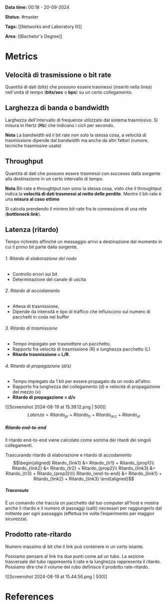 **Data time:** 00:18 - 20-09-2024

**Status**: #master 

**Tags:** [[Networks and Laboratory III]]

**Area**: [[Bachelor's Degree]]
# Metrics

## Velocità di trasmissione o bit rate
Quantità di dati (bits) che possono essere trasmessi (inseriti nella linea) nell'unità di tempo (**bits/sec** o **bps**) su un certo collegamento.
## Larghezza di banda o bandwidth
Larghezza dell'intervallo di frequenze utilizzato dal sistema trasmissivo. Si misura in Hertz (**Hz**) che indicano i cicli per secondo.

**Nota**
La bandwidth ed il bit rate non solo la stessa cosa, a velocità di trasmissione dipende dal bandwidth ma anche da altri fattori (rumore, tecniche trasmissive usate)

## Throughput

Quantità di dati che possono essere trasmessi con successo dalla sorgente alla destinazione in un certo intervallo di tempo.

**Nota**
Bit-rate e throughtput non sono la stessa cosa, visto che il throughtput indica la **velocità di dati trasmessi al netto delle perdite**. Mentre il bit-rate è una **misura al caso ottimo**

Si calcola prendendo il minimo bit-rate fra le connessione di una rete (**bottleneck link**).

## Latenza (ritardo)

Tempo richiesto affinché un messaggio arrivi a destinazione dal momento in cui il primo bit parte dalla sorgente.

###### 1. Ritardo di elaborazione del nodo
- Controllo errori sui bit 
- Determinazione del canale di uscita
###### 2. Ritardo di accodamento
- Attesa di trasmissione, 
- Dipende da intensità e tipo di traffico che influiscono sul numero di pacchetti in coda nel buffer
###### 3. Ritardo di trasmissione
- Tempo impiegato per trasmettere un pacchetto. 
- Rapporto fra velocità di trasmissione (R) e lunghezza pacchetto (L) 
- **Ritardo trasmissione = L/R**.
###### 4. Ritardo di propagazione (d/s)
- Tempo impiegato da 1 bit per essere propagato da un nodo all’altro.
- Rapporto fra lunghezza del collegamento (d) e velocità di propagazione del mezzo (v)
- **Ritardo di propagazione = d/v**

![[Screenshot 2024-08-19 at 15.39.12.png | 500]]
$$Latenza = Ritardo_{pr} + Ritardo_{tr} + Ritardo_{acc} + Ritardo_{el}$$
##### Ritardo end-to-end
Il ritardo end-to-end viene calcolato come somma dei ritardi dei singoli collegamenti.

Trascurando ritardo di elaborazione e ritardo di accodamento
$$\begin{aligned}
Ritardo_{link1} &= Ritardo_{tr1} + Ritardo_{prop1}\\
Ritardo_{link2} &= Ritardo_{tr2} + Ritardo_{prop2}\\ 
Ritardo_{link3} &= Ritardo_{tr3} + Ritardo_{prop3}\\\\
Ritardo_{end-to-end} &= Ritardo_{link1} + Ritardo_{link2} + Ritardo_{link3}
\end{aligned}$$

##### Traceroute
È un comando che traccia un pacchetto dal tuo computer all'host e mostra anche il ritardo e il numero di passaggi (salti) necessari per raggiungerlo dal mittente per ogni passaggio (effettua tre volte l’esperimento per maggior sicurezza).

## Prodotto rate-ritardo
Numero massimo di bit che il link può contenere in un certo istante.

Possiamo pensare al link tra due punti come ad un tubo. La sezione trasversale del tubo rappresenta il rate e la lunghezza rappresenta il ritardo. Possiamo dire che il volume del rubo definisce il prodotto rate-ritardo.

![[Screenshot 2024-08-19 at 15.44.56.png | 500]]
# References